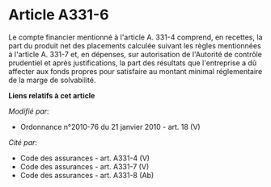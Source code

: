 # Article A331-6

Le compte financier mentionné à l'article A. 331-4 comprend, en recettes, la part du produit net des placements calculée
suivant les règles mentionnées à l'article A. 331-7 et, en dépenses, sur autorisation de l'Autorité de contrôle prudentiel et
après justifications, la part des résultats que l'entreprise a dû affecter aux fonds propres pour satisfaire au montant
minimal réglementaire de la marge de solvabilité.

**Liens relatifs à cet article**

_Modifié par_:

  - Ordonnance n°2010-76 du 21 janvier 2010 - art. 18 (V)

_Cité par_:

  - Code des assurances - art. A331-4 (V)
  - Code des assurances - art. A331-7 (V)
  - Code des assurances - art. A331-8 (Ab)
